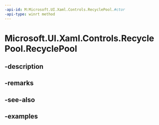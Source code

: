 ```yaml
---
-api-id: M:Microsoft.UI.Xaml.Controls.RecyclePool.#ctor
-api-type: winrt method
---
```


<!-- Method syntax.
public RecyclePool.RecyclePool()
-->

# Microsoft.UI.Xaml.Controls.RecyclePool.RecyclePool

## -description

## -remarks

## -see-also

## -examples

